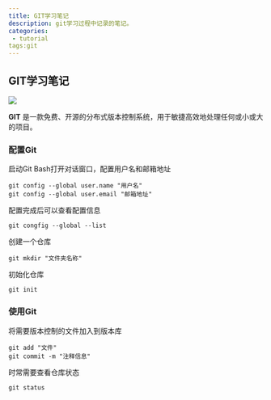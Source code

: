 ```yaml
---
title: GIT学习笔记
description: git学习过程中记录的笔记。
categories:
 - tutorial
tags:git
---
```


## GIT学习笔记 ##

![](https://git-scm.com/images/logo@2x.png)

**GIT** 是一款免费、开源的分布式版本控制系统，用于敏捷高效地处理任何或小或大的项目。

### 配置Git ###
启动Git Bash打开对话窗口，配置用户名和邮箱地址

    git config --global user.name "用户名" 
    git config --global user.email "邮箱地址"

配置完成后可以查看配置信息

    git congfig --global --list

创建一个仓库

    git mkdir "文件夹名称"

初始化仓库

    git init

### 使用Git ###
将需要版本控制的文件加入到版本库

    git add "文件"
    git commit -m "注释信息"

时常需要查看仓库状态

    git status

